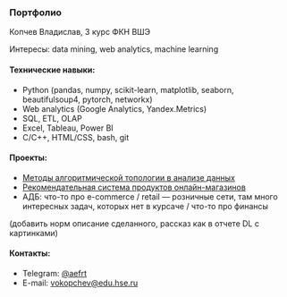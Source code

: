 ### Портфолио

Копчев Владислав, 3 курс ФКН ВШЭ

Интересы: data mining, web analytics, machine learning 

#### Технические навыки:

- Python (pandas, numpy, scikit-learn, matplotlib, seaborn, beautifulsoup4, pytorch, networkx)
- Web analytics (Google Analytics, Yandex.Metrics)
- SQL, ETL, OLAP
- Excel, Tableau, Power BI
- C/C++, HTML/CSS, bash, git

#### Проекты:

- [Методы алгоритмической топологии в анализе данных](https://github.com/aefrt/project-topology)
- [Рекомендательная система продуктов онлайн-магазинов](https://github.com/aefrt/database-theory)
- АДБ: что-то про e-commerce / retail — розничные сети, там много интересных задач, которых нет в курсаче / что-то про финансы

(добавить норм описание сделанного, рассказ как в отчете DL с картинками)

#### Контакты:

- Telegram: [@aefrt](https://t.me/aefrt)
- E-mail: vokopchev@edu.hse.ru
